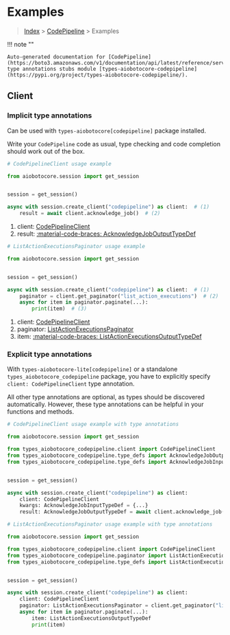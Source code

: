 # Examples

> [Index](../README.md) > [CodePipeline](./README.md) > Examples

!!! note ""

    Auto-generated documentation for [CodePipeline](https://boto3.amazonaws.com/v1/documentation/api/latest/reference/services/codepipeline.html#codepipeline)
    type annotations stubs module [types-aiobotocore-codepipeline](https://pypi.org/project/types-aiobotocore-codepipeline/).

## Client

### Implicit type annotations

Can be used with `types-aiobotocore[codepipeline]` package installed.

Write your `CodePipeline` code as usual,
type checking and code completion should work out of the box.



```python
# CodePipelineClient usage example

from aiobotocore.session import get_session


session = get_session()

async with session.create_client("codepipeline") as client:  # (1)
    result = await client.acknowledge_job()  # (2)
```

1. client: [CodePipelineClient](./client.md)
2. result: [:material-code-braces: AcknowledgeJobOutputTypeDef](./type_defs.md#acknowledgejoboutputtypedef) 



```python
# ListActionExecutionsPaginator usage example

from aiobotocore.session import get_session


session = get_session()

async with session.create_client("codepipeline") as client:  # (1)
    paginator = client.get_paginator("list_action_executions")  # (2)
    async for item in paginator.paginate(...):
        print(item)  # (3)
```

1. client: [CodePipelineClient](./client.md)
2. paginator: [ListActionExecutionsPaginator](./paginators.md#listactionexecutionspaginator)
3. item: [:material-code-braces: ListActionExecutionsOutputTypeDef](./type_defs.md#listactionexecutionsoutputtypedef) 




### Explicit type annotations

With `types-aiobotocore-lite[codepipeline]`
or a standalone `types_aiobotocore_codepipeline` package, you have to explicitly specify
`client: CodePipelineClient` type annotation.

All other type annotations are optional, as types should be discovered automatically.
However, these type annotations can be helpful in your functions and methods.


```python
# CodePipelineClient usage example with type annotations

from aiobotocore.session import get_session

from types_aiobotocore_codepipeline.client import CodePipelineClient
from types_aiobotocore_codepipeline.type_defs import AcknowledgeJobOutputTypeDef
from types_aiobotocore_codepipeline.type_defs import AcknowledgeJobInputTypeDef


session = get_session()

async with session.create_client("codepipeline") as client:
    client: CodePipelineClient
    kwargs: AcknowledgeJobInputTypeDef = {...}
    result: AcknowledgeJobOutputTypeDef = await client.acknowledge_job(**kwargs)
```



```python
# ListActionExecutionsPaginator usage example with type annotations

from aiobotocore.session import get_session

from types_aiobotocore_codepipeline.client import CodePipelineClient
from types_aiobotocore_codepipeline.paginator import ListActionExecutionsPaginator
from types_aiobotocore_codepipeline.type_defs import ListActionExecutionsOutputTypeDef


session = get_session()

async with session.create_client("codepipeline") as client:
    client: CodePipelineClient
    paginator: ListActionExecutionsPaginator = client.get_paginator("list_action_executions")
    async for item in paginator.paginate(...):
        item: ListActionExecutionsOutputTypeDef
        print(item)
```


